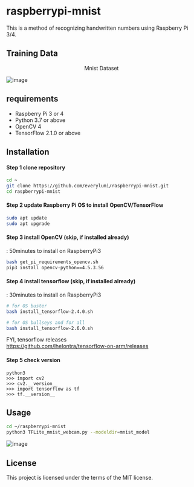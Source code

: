 # raspberrypi-mnist
This is a method of recognizing handwritten numbers using Raspberry Pi 3/4.


## Training Data

<center> Mnist Dataset </center>

![image](https://github.com/everylumi/raspberrypi-mnist/blob/main/doc/MnistExamples.png)


## requirements 

- Raspberry Pi 3 or 4
- Python 3.7 or above
- OpenCV 4
- TensorFlow 2.1.0 or above


## Installation

#### Step 1 clone repository
```sh
cd ~
git clone https://github.com/everylumi/raspberrypi-mnist.git
cd raspberrypi-mnist
```

#### Step 2 update Raspberry Pi OS to install OpenCV/TensorFlow
```sh
sudo apt update
sudo apt upgrade
```

#### Step 3 install OpenCV (skip, if installed already) 
: 50minutes to install on RaspberryPi3
```sh
bash get_pi_requirements_opencv.sh
pip3 install opencv-python==4.5.3.56 
```

#### Step 4 install tensorflow (skip, if installed already)
: 30minutes to install on RaspberryPi3  
```sh
# for OS buster
bash install_tensorflow-2.4.0.sh

# for OS bullseys and for all
bash install_tensorflow-2.6.0.sh
```
FYI, tensorflow releases  
https://github.com/lhelontra/tensorflow-on-arm/releases

#### Step 5 check version
```
python3
>>> import cv2
>>> cv2.__version__
>>> import tensorflow as tf
>>> tf.__version__
```


## Usage
```sh
cd ~/raspberrypi-mnist
python3 TFLite_mnist_webcam.py --modeldir=mnist_model
```
![image](https://github.com/everylumi/raspberrypi-mnist/blob/main/doc/2021-11-21.png)


## License  
This project is licensed under the terms of the MIT license.